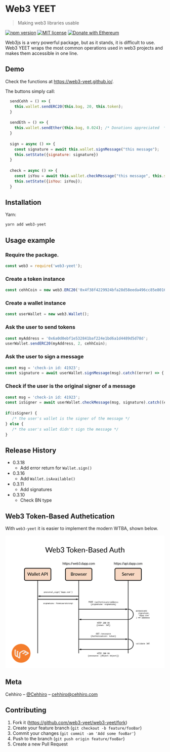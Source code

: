 # Web3 YEET
> Making web3 libraries usable

[![npm version](https://badge.fury.io/js/web3-yeet.svg)](https://badge.fury.io/js/web3-yeet)
[![MIT license](http://img.shields.io/badge/license-MIT-brightgreen.svg)](http://opensource.org/licenses/MIT)
[![Donate with Ethereum](https://en.cryptobadges.io/badge/small/0xff91c94f45e1114b1c90be6d028381964030584c)](https://en.cryptobadges.io/donate/0xff91c94f45e1114b1c90be6d028381964030584c)

Web3js is a very powerful package, but as it stands, it is difficult to use. Web3 YEET wraps the most common operations used in web3 projects and makes them accessible in one line.

## Demo

Check the functions at https://web3-yeet.github.io/.

The buttons simply call:
```js
  sendCehh = () => {
    this.wallet.sendERC20(this.bag, 20, this.token); 
  }

  sendEth = () => {
    this.wallet.sendEther(this.bag, 0.024); /* Donations appreciated  */
  }

  sign = async () => {
    const signature = await this.wallet.signMessage("this message");
    this.setState({signature: signature})
  }

  check = async () => {
    const isYou = await this.wallet.checkMessage("this message", this.state.signature);
    this.setState({isYou: isYou});
  }
```

## Installation

Yarn:

```sh
yarn add web3-yeet
```


## Usage example

###  Require the package.
```js
const web3 = require('web3-yeet');
```

### Create a token instance
```js
const cehhCoin = new web3.ERC20('0x4f38f4229924bfa28d58eeda496cc85e8016bccc');
```

### Create a wallet instance
```js
const userWallet = new web3.Wallet();
```

### Ask the user to send tokens
```js
const myAddress = '0x6a0d0ebf1e532841baf224e1bd6a1d4489d5d78d';
userWallet.sendERC20(myAddress, 2, cehhCoin);
```

### Ask the user to sign a message
```js
const msg = 'check-in id: 41923';
const signature = await userWallet.signMessage(msg).catch((error) => { /* error handling */ });
```

### Check if the user is the original signer of a message
```js
const msg = 'check-in id: 41923';
const isSigner = await userWallet.checkMessage(msg, signature).catch((error) => { /* error handling */ });

if(isSigner) {
   /* the user's wallet is the signer of the message */
} else {
   /* the user's wallet didn't sign the message */
}
```

## Release History

* 0.3.18
    * Add error return for `Wallet.sign()` 
* 0.3.16
    * Add `Wallet.isAvailable()` 
* 0.3.11
    * Add signatures
* 0.3.10
    * Check BN type


## Web3 Token-Based Authetication
With `web3-yeet` it is easier to implement the modern WTBA, shown below.

![web3 token based authentication](https://github.com/web3-yeet/web3-yeet/blob/master/docs/web3-token-based-auth.png)

## Meta

Cehhiro – [@Cehhiro](https://twitter.com/Cehhiro) – cehhiro@cehhiro.com

## Contributing

1. Fork it (<https://github.com/web3-yeet/web3-yeet/fork>)
2. Create your feature branch (`git checkout -b feature/fooBar`)
3. Commit your changes (`git commit -am 'Add some fooBar'`)
4. Push to the branch (`git push origin feature/fooBar`)
5. Create a new Pull Request
